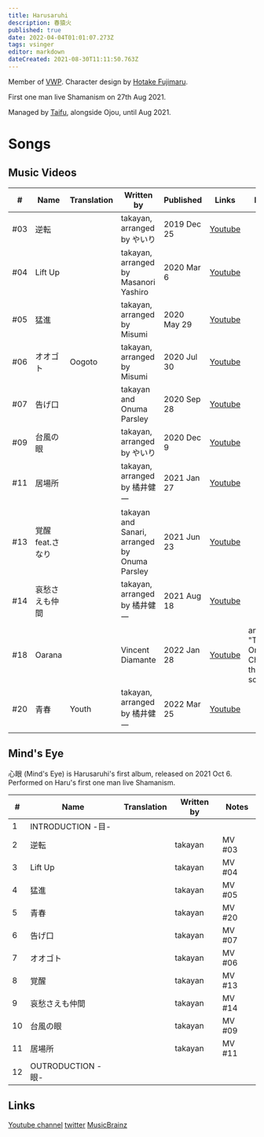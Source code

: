 ```yaml
---
title: Harusaruhi
description: 春猿火
published: true
date: 2022-04-04T01:01:07.273Z
tags: vsinger
editor: markdown
dateCreated: 2021-08-30T11:11:50.763Z
---
```


Member of [VWP](/people/group/vwp). Character design by [Hotake Fujimaru](https://twitter.com/hotake6379).

First one man live Shamanism on 27th Aug 2021.

Managed by [Taifu](/people/managers/taifu), alongside Ojou, until Aug 2021.

# Songs

## Music Videos

| #   | Name             | Translation | Written by | Published | Links | Notes |
| --- | ---------------- | ----------- | ---------- | --------- | ----- | ----- |
| #03 | 逆転             |             | takayan, arranged by やいり | 2019 Dec 25 | [Youtube](https://www.youtube.com/watch?v=yaEIRyLkR_M) | |
| #04 | Lift Up          |             | takayan, arranged by Masanori Yashiro | 2020 Mar 6 | [Youtube](https://www.youtube.com/watch?v=fqE19qwpEjM) | |
| #05 | 猛進             |             | takayan, arranged by Misumi | 2020 May 29 | [Youtube](https://www.youtube.com/watch?v=KIGXxey4WnI) | |
| #06 | オオゴト         | Oogoto      | takayan, arranged by Misumi | 2020 Jul 30 | [Youtube](https://www.youtube.com/watch?v=c9P_rz0h9bI) | |
| #07 | 告げ口           |             | takayan and Onuma Parsley | 2020 Sep 28 | [Youtube](https://www.youtube.com/watch?v=J74fzBbd6rE) | |
| #09 | 台風の眼         |             | takayan, arranged by やいり | 2020 Dec 9 | [Youtube](https://www.youtube.com/watch?v=ZZldiI-3a7U) | |
| #11 | 居場所           |             | takayan, arranged by 橘井健一 | 2021 Jan 27 | [Youtube](https://www.youtube.com/watch?v=wpLOq_728dk) | |
| #13 | 覚醒 feat.さなり |             | takayan and Sanari, arranged by Onuma Parsley | 2021 Jun 23 | [Youtube](https://www.youtube.com/watch?v=-weEAWMKRdQ) | |
| #14 | 哀愁さえも仲間   |             | takayan, arranged by 橘井健一 | 2021 Aug 18 | [Youtube](https://www.youtube.com/watch?v=w83rx2V-WaQ) | |
| #18 | Oarana         |             | Vincent Diamante         | 2022 Jan 28 | [Youtube](https://www.youtube.com/watch?v=PZgW9ZmB150) | anime "The Orbital Children" theme song|
| #20 | 青春           | Youth      | takayan, arranged by 橘井健一 | 2022 Mar 25 | [Youtube](https://www.youtube.com/watch?v=FUU9jUFyRZM) | |

## Mind's Eye

心眼 (Mind's Eye) is Harusaruhi's first album, released on 2021 Oct 6. Performed on  Haru's first one man live Shamanism.

| #  | Name              | Translation         | Written by   | Notes  |
| -- | ----------------- | ------------------- | ------------ | ------ |
| 1  | INTRODUCTION -目- |                     |              |        |
| 2  | 逆転              |                     | takayan      | MV #03 |
| 3  | Lift Up           |                     | takayan      | MV #04 |
| 4  | 猛進              |                     | takayan      | MV #05 |
| 5  | 青春              |                     | takayan      | MV #20 |
| 6  | 告げ口            |                     | takayan      | MV #07 |
| 7  | オオゴト          |                     | takayan      | MV #06 |
| 8  | 覚醒              |                     | takayan      | MV #13 |
| 9  | 哀愁さえも仲間    |                     | takayan      | MV #14 |
| 10 | 台風の眼          |                     | takayan      | MV #09 |
| 11 | 居場所            |                     | takayan      | MV #11 |
| 12 | 	OUTRODUCTION - 眼- |                   |              |  |

## Links
[Youtube channel](https://www.youtube.com/channel/UCE7gtjLeZKNXLp5YURzYYeg)
[twitter](https://twitter.com/harusaruhi)
[MusicBrainz](https://musicbrainz.org/artist/ec1fea33-7dcd-45eb-a7a0-f299236617da)
